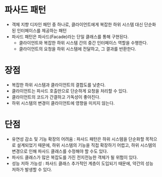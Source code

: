 # 파사드 패턴

- 객체 지향 디자인 패턴 중 하나로, 클라이언트에게 복잡한 하위 시스템 대신 단순화된 인터페이스를 제공하는 패턴
- 파사드 패턴은 파사드(Facade)라는 단일 클래스를 통해 구현된다.
    - 클라이언트와 복잡한 하위 시스템 간의 중간 인터페이스 역할을 수행한다.
    - 클라이언트의 요청을 하위 시스템에 전달하고, 그 결과를 반환한다.

# 장점

- 복잡한 하위 시스템과 클라이언트의 결합도를 낮춘다.
- 클라이언트는 파사드 호출만으로 단순하게 요청을 처리할 수 있다.
- 클라이언트의 코드가 간결하고 가독성이 좋아진다.
- 하위 시스템의 변경이 클라이언트에 영향을 미치지 않는다.

# 단점

- 유연성 감소 및 기능 확장의 어려움 : 파사드 패턴은 하위 시스템을 단순화할 목적으로 설계되었기 때문에, 하위 시스템의 기능을 직접 확장하기 어렵고, 하위 시스템의 변경으로 인해 파사드 클래스를 수정해야 할 수도 있다.
- 파사드 클래스가 많은 복잡도를 가진 전지전능한 객체가 될 위험이 있다.
- 성능 저하 가능성 : 파사드 클래스 추가적인 계층이 도입되기 때문에, 약간의 성능 저하가 발생할 수 있다.
